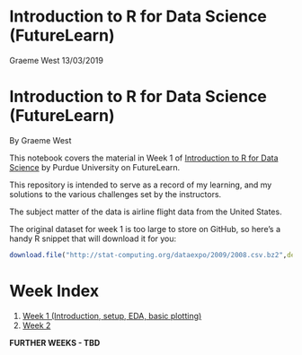 Introduction to R for Data Science (FutureLearn)
================
Graeme West
13/03/2019

# Introduction to R for Data Science (FutureLearn)

By Graeme West

This notebook covers the material in Week 1 of [Introduction to R for
Data Science](https://www.futurelearn.com/courses/data-science/5) by
Purdue University on FutureLearn.

This repository is intended to serve as a record of my learning, and my
solutions to the various challenges set by the instructors.

The subject matter of the data is airline flight data from the United
States.

The original dataset for week 1 is too large to store on GitHub, so
here’s a handy R snippet that will download it for
you:

``` r
download.file("http://stat-computing.org/dataexpo/2009/2008.csv.bz2",destfile="datasets/2008.csv.bz2",method="libcurl")
```

# Week Index

1.  [Week 1 (Introduction, setup, EDA, basic
    plotting)](Intro_to_R_Week_1.md)
2.  [Week 2](Intro_to_R_Week_2.md)

**FURTHER WEEKS - TBD**
